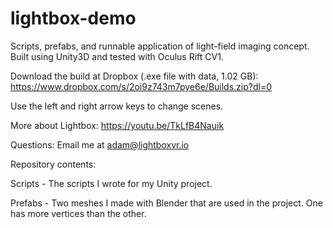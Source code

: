 # lightbox-demo
Scripts, prefabs, and runnable application of light-field imaging concept. Built using Unity3D and tested with Oculus Rift CV1.

Download the build at Dropbox (.exe file with data, 1.02 GB): https://www.dropbox.com/s/2oi9z743m7pye6e/Builds.zip?dl=0

Use the left and right arrow keys to change scenes.

More about Lightbox: https://youtu.be/TkLfB4Nauik

Questions: Email me at adam@lightboxvr.io

Repository contents:

Scripts - The scripts I wrote for my Unity project.

Prefabs - Two meshes I made with Blender that are used in the project. One has more vertices than the other.


